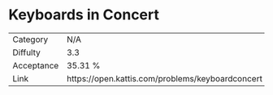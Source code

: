 # Keyboards in Concert

<table>
    <tr>
        <td>Category</td>
        <td>N/A</td>
    </tr>
    <tr>
        <td>Diffulty</td>
        <td>3.3</td>
    </tr>
    <tr>
        <td>Acceptance</td>
        <td>35.31 %</td>
    </tr>
    <tr>
        <td>Link</td>
        <td>https://open.kattis.com/problems/keyboardconcert</td>
    </tr>
</table>
